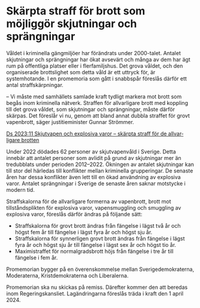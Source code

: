 # Skärpta straff för brott som möjliggör skjutningar och sprängningar

Våldet i kriminella gängmiljöer har förändrats under 2000-talet. Antalet skjutningar och sprängningar har ökat avsevärt och många av dem har ägt rum på offentliga platser eller i flerfamiljshus. Det grova våldet, och den organiserade brottslighet som detta våld är ett uttryck för, är systemhotande. I en promemoria som gått i snabbspår föreslås därför ett antal straffskärpningar.

– Vi måste med samhällets samlade kraft tydligt markera mot brott som begås inom kriminella nätverk. Straffen för allvarligare brott med koppling till det grova våldet, som skjutningar och sprängningar, måste därför skärpas. Det föreslår vi nu, genom att bland annat dubbla straffet för grovt vapenbrott, säger justitieminister Gunnar Strömmer.

[Ds 2023:11 Skjut­vapen och explo­siva varor – skärpta straff för de allvar­ligare brotten](/rattsliga-dokument/departementsserien-och-promemorior/2023/04/ds-202311/ "Ds 2023:11")

Under 2022 dödades 62 personer av skjutvapenvåld i Sverige. Detta innebär att antalet personer som avlidit på grund av skjutningar mer än tredubblats under perioden 2012–2022. Ökningen av antalet skjutningar kan till stor del härledas till konflikter mellan kriminella grupperingar. De senaste åren har dessa konflikter även lett till en ökad användning av explosiva varor. Antalet sprängningar i Sverige de senaste åren saknar motstycke i modern tid.

Straffskalorna för de allvarligare formerna av vapenbrott, brott mot tillståndsplikten för explosiva varor, vapensmuggling och smuggling av explosiva varor, föreslås därför ändras på följande sätt:

* Straffskalorna för grovt brott ändras från fängelse i lägst två år och högst fem år till fängelse i lägst fyra år och högst sju år.
* Straffskalorna för synnerligen grovt brott ändras från fängelse i lägst fyra år och högst sju år till fängelse i lägst sex år och högst tio år.
* Maximistraffet för normalgradsbrott höjs från fängelse i tre år till fängelse i fem år.

Promemorian bygger på en överenskommelse mellan Sverigedemokraterna, Moderaterna, Kristdemokraterna och Liberalerna.

Promemorian ska nu skickas på remiss. Därefter kommer den att beredas inom Regeringskansliet. Lagändringarna föreslås träda i kraft den 1 april 2024.
